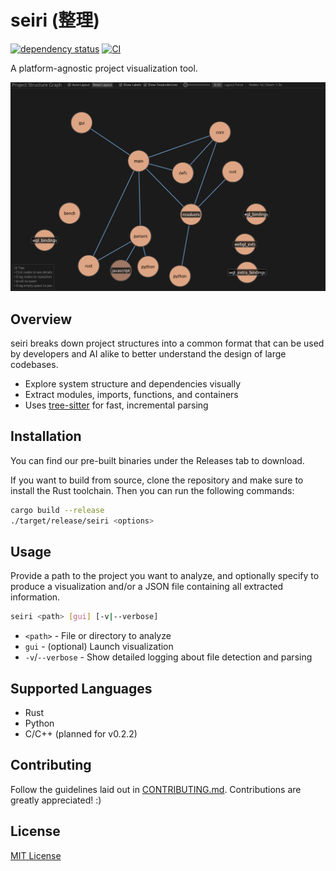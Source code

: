 # seiri (整理)

[![dependency status](https://deps.rs/repo/github/tarolling/seiri/status.svg)](https://deps.rs/repo/github/tarolling/seiri)
[![CI](https://github.com/tarolling/seiri/actions/workflows/ci.yml/badge.svg)](https://github.com/tarolling/seiri/actions/workflows/ci.yml)

A platform-agnostic project visualization tool.

![Sample output](/docs/example.png)

## Overview

seiri breaks down project structures into a common format that can be used by developers and AI alike to better understand the design of large codebases. 

* Explore system structure and dependencies visually
* Extract modules, imports, functions, and containers
* Uses [tree-sitter](https://github.com/tree-sitter/tree-sitter) for fast, incremental parsing

## Installation

You can find our pre-built binaries under the Releases tab to download.

If you want to build from source, clone the repository and make sure to install the Rust toolchain. Then you can run the following commands:

```sh
cargo build --release
./target/release/seiri <options>
```

## Usage

Provide a path to the project you want to analyze, and optionally specify to produce a visualization and/or a JSON file containing all extracted information.

```sh
seiri <path> [gui] [-v|--verbose]
```

* `<path>` - File or directory to analyze
* `gui` - (optional) Launch visualization
* `-v`/`--verbose` - Show detailed logging about file detection and parsing

## Supported Languages

* Rust
* Python
* C/C++ (planned for v0.2.2)

## Contributing

Follow the guidelines laid out in [CONTRIBUTING.md](/.github/CONTRIBUTING.md). Contributions are greatly appreciated! :)

## License

[MIT License](/LICENSE)